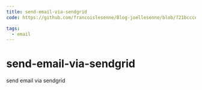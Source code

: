 ```yaml
---
title: send-email-via-sendgrid
code: https://github.com/francoislesenne/Blog-joellesenne/blob/721bccce911530628d1097a192a5b9828b0032ea/src/sendgrid/app.js

tags: 
  - email
---
```


# send-email-via-sendgrid

send email via sendgrid
